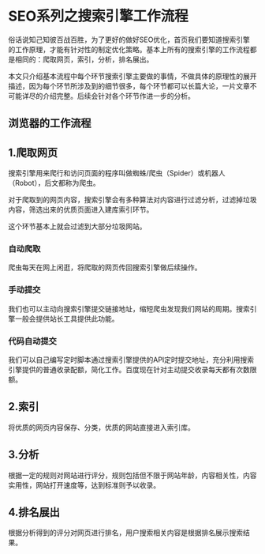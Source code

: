 # SEO系列之搜索引擎工作流程

俗话说知己知彼百战百胜，为了更好的做好SEO优化，首页我们要知道搜索引擎的工作原理，才能有针对性的制定优化策略。基本上所有的搜索引擎的工作流程都是相同的：爬取网页，索引，分析，排名展出。

本文只介绍基本流程中每个环节搜索引擎主要做的事情，不做具体的原理性的展开描述，因为每个环节所涉及到的细节很多，每个环节都可以长篇大论，一片文章不可能详尽的介绍完整。后续会针对各个环节作进一步的分析。

## 浏览器的工作流程

## 1.爬取网页

搜索引擎用来爬行和访问页面的程序叫做蜘蛛/爬虫（Spider）或机器人（Robot），后文都称为爬虫。

对于爬取到的网页内容，搜索引擎会有多种算法对内容进行过滤分析，过滤掉垃圾内容，筛选出来的优质页面进入建库索引环节。

这个环节基本上就会过滤到大部分垃圾网站。

### 自动爬取
爬虫每天在网上闲逛，将爬取的网页传回搜索引擎做后续操作。

### 手动提交
我们也可以主动向搜索引擎提交链接地址，缩短爬虫发现我们网站的周期。搜索引擎一般会提供站长工具提供此功能。

### 代码自动提交

我们可以自己编写定时脚本通过搜索引擎提供的API定时提交地址，充分利用搜索引擎提供的普通收录配额，简化工作。百度现在针对主动提交收录每天都有次数限额。

## 2.索引

将优质的网页内容保存、分类，优质的网站直接进入索引库。

## 3.分析

根据一定的规则对网站进行评分，规则包括但不限于网站年龄，内容相关性，内容实用性，网站打开速度等，达到标准则予以收录。

## 4.排名展出

根据分析得到的评分对网页进行排名，用户搜索相关内容是根据排名展示搜索结果。


